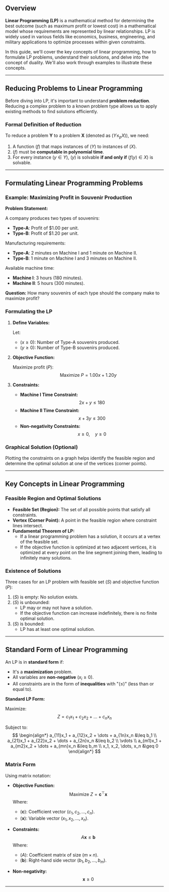 ## Overview

**Linear Programming (LP)** is a mathematical method for determining the best outcome (such as maximum profit or lowest cost) in a mathematical model whose requirements are represented by linear relationships. LP is widely used in various fields like economics, business, engineering, and military applications to optimize processes within given constraints.

In this guide, we'll cover the key concepts of linear programming, how to formulate LP problems, understand their solutions, and delve into the concept of duality. We'll also work through examples to illustrate these concepts.

---

## Reducing Problems to Linear Programming

Before diving into LP, it's important to understand **problem reduction**. Reducing a complex problem to a known problem type allows us to apply existing methods to find solutions efficiently.

### Formal Definition of Reduction

To reduce a problem **Y** to a problem **X** (denoted as $( Y \leq_p X )$), we need:

1. A function $( f )$ that maps instances of $( Y )$ to instances of $( X )$.
2. $( f )$ must be **computable in polynomial time**.
3. For every instance $( y \in Y )$, $( y )$ is solvable **if and only if** $( f(y) \in X )$ is solvable.

---

## Formulating Linear Programming Problems

### Example: Maximizing Profit in Souvenir Production

**Problem Statement:**

A company produces two types of souvenirs:

- **Type-A**: Profit of $1.00 per unit.
- **Type-B**: Profit of $1.20 per unit.

Manufacturing requirements:

- **Type-A**: 2 minutes on Machine I and 1 minute on Machine II.
- **Type-B**: 1 minute on Machine I and 3 minutes on Machine II.

Available machine time:

- **Machine I**: 3 hours (180 minutes).
- **Machine II**: 5 hours (300 minutes).

**Question:** How many souvenirs of each type should the company make to maximize profit?

### Formulating the LP

1. **Define Variables:**

   Let:
   - $( x \geq 0 )$: Number of Type-A souvenirs produced.
   - $( y \geq 0 )$: Number of Type-B souvenirs produced.

2. **Objective Function:**

   Maximize profit $( P )$:
   $$
   \text{Maximize } P = 1.00x + 1.20y
   $$

3. **Constraints:**

   - **Machine I Time Constraint:**
     $$
     2x + y \leq 180
     $$
   - **Machine II Time Constraint:**
     $$
     x + 3y \leq 300
     $$
   - **Non-negativity Constraints:**
     $$
     x \geq 0, \quad y \geq 0
     $$

### Graphical Solution (Optional)

Plotting the constraints on a graph helps identify the feasible region and determine the optimal solution at one of the vertices (corner points).

---

## Key Concepts in Linear Programming

### Feasible Region and Optimal Solutions

- **Feasible Set (Region):** The set of all possible points that satisfy all constraints.
- **Vertex (Corner Point):** A point in the feasible region where constraint lines intersect.
- **Fundamental Theorem of LP:**
  - If a linear programming problem has a solution, it occurs at a vertex of the feasible set.
  - If the objective function is optimized at two adjacent vertices, it is optimized at every point on the line segment joining them, leading to infinitely many solutions.

### Existence of Solutions

Three cases for an LP problem with feasible set $( S )$ and objective function $( P )$:

1. $( S )$ is empty: No solution exists.
2. $( S )$ is unbounded:
   - LP may or may not have a solution.
   - If the objective function can increase indefinitely, there is no finite optimal solution.
3. $( S )$ is bounded:
   - LP has at least one optimal solution.

---

## Standard Form of Linear Programming

An LP is in **standard form** if:

- It's a **maximization** problem.
- All variables are **non-negative** $( x_i \geq 0 )$.
- All constraints are in the form of **inequalities** with "$( \leq )$" (less than or equal to).

**Standard LP Form:**

Maximize:
$$
Z = c_1x_1 + c_2x_2 + \dots + c_nx_n
$$

Subject to:
$$
\begin{align*}
a_{11}x_1 + a_{12}x_2 + \dots + a_{1n}x_n &\leq b_1 \\
a_{21}x_1 + a_{22}x_2 + \dots + a_{2n}x_n &\leq b_2 \\
\vdots \\
a_{m1}x_1 + a_{m2}x_2 + \dots + a_{mn}x_n &\leq b_m \\
x_1, x_2, \dots, x_n &\geq 0
\end{align*}
$$

### Matrix Form

Using matrix notation:

- **Objective Function:**
  $$
  \text{Maximize } Z = \mathbf{c}^\top \mathbf{x}
  $$
  Where:
  - $( \mathbf{c} )$: Coefficient vector $( c_1, c_2, \dots, c_n )$.
  - $( \mathbf{x} )$: Variable vector $( x_1, x_2, \dots, x_n )$.

- **Constraints:**
  $$
  A\mathbf{x} \leq \mathbf{b}
  $$
  Where:
  - $( A )$: Coefficient matrix of size $( m \times n )$.
  - $( \mathbf{b} )$: Right-hand side vector $( b_1, b_2, \dots, b_m )$.

- **Non-negativity:**
  $$
  \mathbf{x} \geq 0
  $$

---
